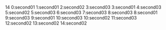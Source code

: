 14
0:second01
1:second01
2:second02
3:second03
3:second01
4:second03
5:second02
5:second03
6:second03
7:second03
8:second03
8:second01
9:second03
9:second01
10:second03
10:second02
11:second03
12:second02
13:second02
14:second02
